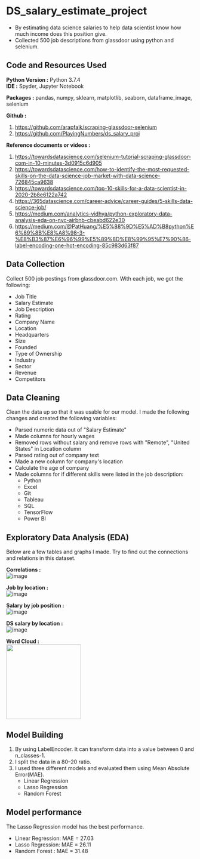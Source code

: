 # DS_salary_estimate_project   
*  By estimating data science salaries to help data scientist know how much income does this position give.
*  Collected 500 job descriptions from glassdoor using python and selenium.

## Code and Resources Used 
**Python Version :** Python 3.7.4  
**IDE :** Spyder, Jupyter Notebook

**Packages :** pandas, numpy, sklearn, matplotlib, seaborn, dataframe_image, selenium

**Github :**
1. https://github.com/arapfaik/scraping-glassdoor-selenium
2. https://github.com/PlayingNumbers/ds_salary_proj

**Reference documents or videos :** 
1. https://towardsdatascience.com/selenium-tutorial-scraping-glassdoor-com-in-10-minutes-3d0915c6d905  
2. https://towardsdatascience.com/how-to-identify-the-most-requested-skills-on-the-data-science-job-market-with-data-science-726845ca9638
3. https://towardsdatascience.com/top-10-skills-for-a-data-scientist-in-2020-2b8e6122a742  
4. https://365datascience.com/career-advice/career-guides/5-skills-data-science-job/  
5. https://medium.com/analytics-vidhya/python-exploratory-data-analysis-eda-on-nyc-airbnb-cbeabd622e30  
6. https://medium.com/@PatHuang/%E5%88%9D%E5%AD%B8python%E6%89%8B%E8%A8%98-3-%E8%B3%87%E6%96%99%E5%89%8D%E8%99%95%E7%90%86-label-encoding-one-hot-encoding-85c983d63f87  

## Data Collection 
Collect 500 job postings from glassdoor.com. With each job, we got the following:
*	Job Title
*	Salary Estimate
*	Job Description
*	Rating
*	Company Name
*	Location
*	Headquarters 
*	Size
*	Founded
*	Type of Ownership 
*	Industry
*	Sector
*	Revenue
*	Competitors 

## Data Cleaning
Clean the data up so that it was usable for our model. I made the following changes and created the following variables:
*	Parsed numeric data out of "Salary Estimate" 
*	Made columns for hourly wages 
*	Removed rows without salary and remove rows with "Remote", "United States" in Location column
*	Parsed rating out of company text 
*	Made a new column for company's location 
*	Calculate the age of company 
*	Made columns for if different skills were listed in the job description:
    * Python  
    * Excel  
    * Git  
    * Tableau  
    * SQL  
    * TensorFlow  
    * Power BI  

## Exploratory Data Analysis (EDA)
Below are a few tables and graphs I made. Try to find out the connections and relations in this dataset. 

**Correlations :**      
![image](https://github.com/JohnnyHsieh1020/ds-practice-salary/blob/main/Correlations.png)

**Job by location :**      
![image](https://github.com/JohnnyHsieh1020/ds-practice-salary/blob/main/job_by_location.png)

**Salary by job position :**      
![image](https://github.com/JohnnyHsieh1020/ds-practice-salary/blob/main/salary_by_job_postion.png)

**DS salary by location :**      
![image](https://github.com/JohnnyHsieh1020/ds-practice-salary/blob/main/ds_salary_by_location.png)

**Word Cloud :**  
<img src="https://github.com/JohnnyHsieh1020/ds-practice-salary/blob/main/wordcloud.png" width="200">

## Model Building
1. By using LabelEncoder. It can transform data into a value between 0 and n_classes-1.
2. I split the data in a 80–20 ratio.
3. I used three different models and evaluated them using Mean Absolute Error(MAE).
    * Linear Regression  
    * Lasso Regression  
    * Random Forest
    
## Model performance
The Lasso Regression model has the best performance.   
*	Linear Regression: MAE = 27.03  
*	Lasso Regression: MAE = 26.11
*	Random Forest : MAE = 31.48